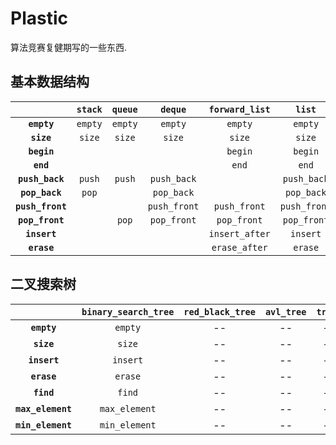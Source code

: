 # Plastic

算法竞赛复健期写的一些东西. 

## 基本数据结构

| | **`stack`** | **`queue`** | **`deque`** | **`forward_list`** | **`list`** |
| :--: | :--: | :--: | :--: | :--: | :--: |
| **`empty`** | `empty` | `empty` | `empty` | `empty` | `empty` |
| **`size`** | `size` | `size` | `size` | `size` | `size` |
| **`begin`** | | | | `begin` | `begin` |
| **`end`** | | | | `end` | `end` |
| **`push_back`** | `push` | `push` | `push_back` | | `push_back` |
| **`pop_back`** | `pop` | | `pop_back` | | `pop_back` |
| **`push_front`** | | | `push_front` | `push_front` | `push_front` |
| **`pop_front`** | | `pop` | `pop_front` | `pop_front` | `pop_front` |
| **`insert`** | | | | `insert_after` | `insert` |
| **`erase`** | | | | `erase_after` | `erase` |

## 二叉搜索树

| | **`binary_search_tree`** | **`red_black_tree`** | **`avl_tree`** | **`treap`** |
| :--: | :--: | :--: | :--: | :--: |
| **`empty`** | `empty` | -- | -- | -- |
| **`size`** | `size` | -- | -- | -- |
| **`insert`** | `insert` | -- | -- | -- |
| **`erase`** | `erase` | -- | -- | -- |
| **`find`** | `find` | -- | -- | -- |
| **`max_element`** | `max_element` | -- | -- | -- |
| **`min_element`** | `min_element` | -- | -- | -- |